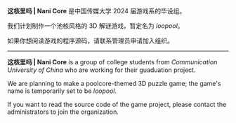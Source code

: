 **这核里吗 | Nani Core** 是中国传媒大学 2024 届游戏系的毕设组。

我们计划制作一个池核风格的 3D 解谜游戏，暂定名为 *loopool*。

如果你想阅读游戏的程序源码，请联系管理员申请加入组织。

- - -

**这核里吗 | Nani Core** is a group of college students from *Communication University of China* who are working for their guaduation project.

We are planning to make a poolcore-themed 3D puzzle game; the game's name is temporarily set to be *loopool*.

If you want to read the source code of the game project, please contact the administrators to join the organization.
